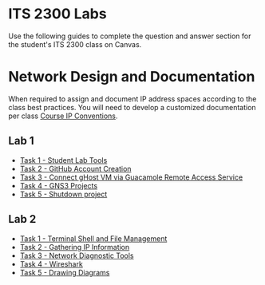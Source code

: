 # ITS 2300 Labs

Use the following guides to complete the question and answer section for the student's ITS 2300 class on Canvas.


# Network Design and Documentation
When required to assign and document IP address spaces according to the class best practices. You will need to develop a customized documentation per class [Course IP Conventions](https://github.com/OHIO-ECT/ECT-Lab-Introduction/blob/main/course_guides/its-4750-course-conventions.md).

## Lab 1
- [Task 1 - Student Lab Tools](../tasks/Task-Student-Lab-Tools.md)
- [Task 2 - GitHub Account Creation](../tasks/Task-GitHub-Account-Creation.md)
- [Task 3 - Connect gHost VM via Guacamole Remote Access Service](../tasks/Task-Connect-to-GNS3-VM-Guac.md)
- [Task 4 - GNS3 Projects](../tasks/Task-GNS3-Projects.md)
- [Task 5 - Shutdown project](../tasks/Task-Shutdown-GNS3.md)

## Lab 2
- [Task 1 - Terminal Shell and File Management](../tasks/Task-Terminal-Shell-and-File-Management.md)
- [Task 2 - Gathering IP Information](../tasks/Task-Gathering-IP-Information.md)
- [Task 3 - Network Diagnostic Tools](../tasks/Task-Advanced-Network-Diagnostic-Commands.md)
- [Task 4 - Wireshark](../tasks/Task-Wireshark.md)
- [Task 5 - Drawing Diagrams](../tasks/Task-Drawing-Diagrams.md)
